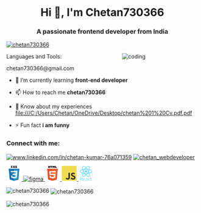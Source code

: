 <h1 align="center">Hi 👋, I'm Chetan730366</h1>
<h3 align="center">A passionate frontend developer from India</h3>
</p>

<p align="left"> <a href="https://github.com/ryo-ma/github-profile-trophy"><img
            src="https://github-profile-trophy.vercel.app/?username=chetan730366" alt="chetan730366" /></a> </p>
            <img align="right" alt="coding" width="200"
    src="https://media.giphy.com/media/v1.Y2lkPTc5MGI3NjExbHphOGRkcDc4dnQ2bWR4NnBqeHNiZXNsNmFqOTlseWcxMW83OHNldSZlcD12MV9naWZzX3NlYXJjaCZjdD1n/bGgsc5mWoryfgKBx1u/giphy.gif"
    <p align="left"> <img <h3 align="left">Languages and Tools:</h3>
    <div>
                <p <a align="left" href="chetan730366@gmail.com">chetan730366@gmail.com <a/> </p>
    </div>

- 🌱 I’m currently learning **front-end developer**

- 📫 How to reach me **chetan730366**

- 📄 Know about my experiences
[file:///C:/Users/Chetan/OneDrive/Desktop/chetan%201%20Cv.pdf.pdf](file:///C:/Users/Chetan/OneDrive/Desktop/chetan%201%20Cv.pdf.pdf)

- ⚡ Fun fact **i am funny**
  

<h3 align="left">Connect with me:</h3>
<p aligh="left">
<a href="chetan730366@gmail.com" /</p>

<p align="left">
    <a href="https://linkedin.com/in/www.linkedin.com/in/chetan-kumar-76a071359" target="blank"><img align="center"
            src="https://raw.githubusercontent.com/rahuldkjain/github-profile-readme-generator/master/src/images/icons/Social/linked-in-alt.svg"
            alt="www.linkedin.com/in/chetan-kumar-76a071359" height="30" width="40" /></a>
    <a href="https://instagram.com/chetan_webdeveloper" target="blank"><img align="center"
            src="https://raw.githubusercontent.com/rahuldkjain/github-profile-readme-generator/master/src/images/icons/Social/instagram.svg"
            alt="chetan_webdeveloper" height="30" width="40" /></a>
</p>


<p align="left"> <a href="https://www.w3schools.com/css/" target="_blank" rel="noreferrer"> <img
            src="https://raw.githubusercontent.com/devicons/devicon/master/icons/css3/css3-original-wordmark.svg"
            alt="css3" width="40" height="40" /> </a> <a href="https://www.figma.com/" target="_blank" rel="noreferrer">
        <img src="https://www.vectorlogo.zone/logos/figma/figma-icon.svg" alt="figma" width="40" height="40" /> </a> <a
        href="https://www.w3.org/html/" target="_blank" rel="noreferrer"> <img
            src="https://raw.githubusercontent.com/devicons/devicon/master/icons/html5/html5-original-wordmark.svg"
            alt="html5" width="40" height="40" /> </a> <a href="https://developer.mozilla.org/en-US/docs/Web/JavaScript"
        target="_blank" rel="noreferrer"> <img
            src="https://raw.githubusercontent.com/devicons/devicon/master/icons/javascript/javascript-original.svg"
            alt="javascript" width="40" height="40" /> </a> <a href="https://reactjs.org/" target="_blank"
        rel="noreferrer"> <img
            src="https://raw.githubusercontent.com/devicons/devicon/master/icons/react/react-original-wordmark.svg"
            alt="react" width="40" height="40" /> </a> </p>

<p><img align="left"
        src="https://github-readme-stats.vercel.app/api/top-langs?username=chetan730366&show_icons=true&locale=en&layout=compact"
        alt="chetan730366" /></p>

<p>&nbsp;<img align="center"
        src="https://github-readme-stats.vercel.app/api?username=chetan730366&show_icons=true&locale=en"
        alt="chetan730366" /></p>

<p><img align="center" src="https://github-readme-streak-stats.herokuapp.com/?user=chetan730366&" alt="chetan730366" />
</p>
